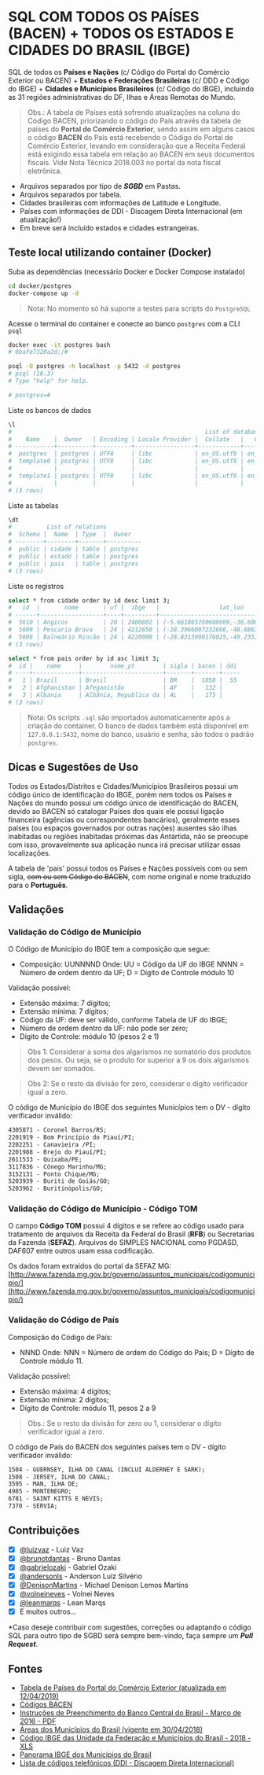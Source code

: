 # SQL COM TODOS OS PAÍSES (BACEN) + TODOS OS ESTADOS E CIDADES DO BRASIL (IBGE)

SQL de todos os __Países e Nações__ (c/ Código do Portal do Comércio Exterior ou BACEN) + __Estados e Federações Brasileiras__ (c/ DDD e Código do IBGE) + __Cidades e Municípios Brasileiros__ (c/ Código do IBGE), incluindo as 31 regiões administrativas do DF, Ilhas e Áreas Remotas do Mundo.

> Obs.: A tabela de Países está sofrendo atualizações na coluna do Código BACEN, priorizando o código do País através da tabela de países do **Portal do Comércio Exterior**, sendo assim em alguns casos o código **BACEN** do País está recebendo o Código do Portal de Comércio Exterior, levando em consideração que a Receita Federal está exigindo essa tabela em relação ao BACEN em seus documentos fiscais. Vide Nota Técnica 2018.003 no portal da nota fiscal eletrônica.

* Arquivos separados por tipo de ___SGBD___ em Pastas.
* Arquivos separados por tabela.
* Cidades brasileiras com informações de Latitude e Longitude.
* Países com informações de DDI - Discagem Direta Internacional (em atualização!)
* Em breve será incluído estados e cidades estrangeiras.

## Teste local utilizando container (Docker)

Suba as dependências (necessário Docker e Docker Compose instalado)

```bash
cd docker/postgres
docker-compose up -d
```

> Nota: No momento só há suporte a testes para scripts do `PostgreSQL` 

Acesse o terminal do container e conecte ao banco `postgres` com a CLI `psql`

```bash
docker exec -it postgres bash
# 0bafe7328a2d:/# 

psql -U postgres -h localhost -p 5432 -d postgres
# psql (16.3)
# Type "help" for help.

# postgres=#
```

Liste os bancos de dados

```bash
\l
#                                                       List of databases
#    Name    |  Owner   | Encoding | Locale Provider |  Collate   |   Ctype    | ICU Locale | ICU Rules |   Access privileges   
# -----------+----------+----------+-----------------+------------+------------+------------+-----------+-----------------------
#  postgres  | postgres | UTF8     | libc            | en_US.utf8 | en_US.utf8 |            |           | 
#  template0 | postgres | UTF8     | libc            | en_US.utf8 | en_US.utf8 |            |           | =c/postgres          +
#            |          |          |                 |            |            |            |           | postgres=CTc/postgres
#  template1 | postgres | UTF8     | libc            | en_US.utf8 | en_US.utf8 |            |           | =c/postgres          +
#            |          |          |                 |            |            |            |           | postgres=CTc/postgres
# (3 rows)
```

Liste as tabelas 

```bash
\dt
#          List of relations
#  Schema |  Name  | Type  |  Owner   
# --------+--------+-------+----------
#  public | cidade | table | postgres
#  public | estado | table | postgres
#  public | pais   | table | postgres
# (3 rows)
```

Liste os registros

```bash
select * from cidade order by id desc limit 3;
#   id  |       nome       | uf |  ibge   |                 lat_lon                 | cod_tom 
# ------+------------------+----+---------+-----------------------------------------+---------
#  5610 | Angicos          | 20 | 2400802 | (-5.661865760608609,-36.60085204710061) |    1615
#  5609 | Pescaria Brava   | 24 | 4212650 | (-28.3966007232666,-48.8863983154297)   |       0
#  5608 | Balneário Rincão | 24 | 4220000 | (-28.8313999176025,-49.2351989746094)   |       0
# (3 rows)
```

```bash
select * from pais order by id asc limit 3;
#  id |    nome     |        nome_pt        | sigla | bacen | ddi 
# ----+-------------+-----------------------+-------+-------+-----
#   1 | Brazil      | Brasil                | BR    |  1058 |  55
#   2 | Afghanistan | Afeganistão           | AF    |   132 |    
#   3 | Albania     | Albânia, Republica da | AL    |   175 |    
# (3 rows)
```

> Nota: Os scripts `.sql` são importados automaticamente após a criação do container. O banco de dados também está disponível em `127.0.0.1:5432`, nome do banco, usuário e senha, são todos o padrão `postgres`.

## Dicas e Sugestões de Uso

Todos os Estados/Distritos e Cidades/Municípios Brasileiros possui um código único de identificação do IBGE, porém nem todos os Países e Nações do mundo possui um código único de identificação do BACEN, devido ao BACEN só catalogar Países dos quais ele possui ligação financeira (agências ou correspondentes bancários), geralmente esses países (ou espaços governados por outras nações) ausentes são ilhas inabitadas ou regiões inabitadas próximas das Antártida, não se preocupe com isso, provavelmente sua aplicação nunca irá precisar utilizar essas localizações.

A tabela de 'pais' possui todos os Países e Nações possíveis com ou sem sigla, ~~com ou sem Código do BACEN~~, com nome original e nome traduzido para o **Português**.

## Validações

### Validação do Código de Município

O Código de Município do IBGE tem a composição que segue:

- Composição: UUNNNND
  Onde:
  UU = Código da UF do IBGE
  NNNN = Número de ordem dentro da UF;
  D = Dígito de Controle módulo 10

Validação possível:

- Extensão máxima: 7 dígitos;
- Extensão mínima: 7 dígitos;
- Código da UF: deve ser válido, conforme Tabela de UF do IBGE;
- Número de ordem dentro da UF: não pode ser zero;
- Dígito de Controle: módulo 10 (pesos 2 e 1)

> Obs 1: Considerar a soma dos algarismos no somatório dos produtos dos pesos. Ou seja, se o produto for superior a 9 os dois algarismos devem ser somados.

> Obs 2: Se o resto da divisão for zero, considerar o dígito verificador igual a zero.

O código de Município do IBGE dos seguintes Municípios tem o DV - dígito verificador inválido:

```txt
4305871 - Coronel Barros/RS;
2201919 - Bom Princípio do Piauí/PI;
2202251 - Canavieira /PI;
2201988 - Brejo do Piauí/PI;
2611533 - Quixaba/PE;
3117836 - Cônego Marinho/MG;
3152131 - Ponto Chique/MG;
5203939 - Buriti de Goiás/GO;
5203962 - Buritinópolis/GO;
```

### Validação do Código de Município - **Código TOM**
O campo **Código TOM** possui 4 dígitos e se refere ao código usado para tratamento de arquivos da Receita da Federal do Brasil (**RFB**) ou Secretarias da Fazenda (**SEFAZ**).
Arquivos do SIMPLES NACIONAL como PGDASD, DAF607 entre outros usam essa codificação.

Os dados foram extraídos do portal da SEFAZ MG:
[http://www.fazenda.mg.gov.br/governo/assuntos_municipais/codigomunicipio/](http://www.fazenda.mg.gov.br/governo/assuntos_municipais/codigomunicipio/)

### Validação do Código de País

Composição do Código de País:

- NNND
  Onde:
  NNN = Número de ordem do Código do País;
  D = Dígito de Controle módulo 11.

Validação possível:

- Extensão máxima: 4 dígitos;
- Extensão mínima: 2 dígitos;
- Dígito de Controle: módulo 11, pesos 2 a 9

> Obs.: Se o resto da divisão for zero ou 1, considerar o dígito verificador igual a zero.

O código de País do BACEN dos seguintes países tem o DV - dígito verificador inválido:

```txt
1504 - GUERNSEY, ILHA DO CANAL (INCLUI ALDERNEY E SARK);
1508 - JERSEY, ILHA DO CANAL;
3595 - MAN, ILHA DE;
4985 - MONTENEGRO;
6781 - SAINT KITTS E NEVIS;
7370 - SERVIA;
```

## Contribuições

- [x] [@luizvaz](https://github.com/luizvaz) - Luiz Vaz
- [x] [@brunotdantas](https://github.com/brunotdantas) - Bruno Dantas
- [x] [@gabrielozaki](https://github.com/gabrielozaki) - Gabriel Ozaki
- [x] [@andersonls](https://github.com/andersonls) - Anderson Luiz Silvério
- [x] [@DenisonMartins](https://github.com/DenisonMartins) - Michael Denison Lemos Martins
- [x] [@volneineves](https://github.com/volneineves) - Volnei Neves
- [x] [@leanmarqs](https://github.com/leanmarqs) - Lean Marqs
- [x] E muitos outros...

*Caso deseje contribuir com sugestões, correções ou adaptando o código SQL para outro tipo de SGBD será sempre bem-vindo, faça sempre um **_Pull Request_**.

## Fontes

- [Tabela de Países do Portal do Comércio Exterior (atualizada em 12/04/2019)](http://www.nfe.fazenda.gov.br/portal/exibirArquivo.aspx?conteudo=FOXZNFX/p50=)
- [Códigos BACEN](http://www.bcb.gov.br/rex/Censo2000/port/manual/pais.asp?idpai=censo2000inf)
- [Instruções de Preenchimento do Banco Central do Brasil - Março de 2016 - PDF](http://www.bcb.gov.br/fis/pstaw10/DLO_2061_e_2071_instrucoesComplementares_ACP_v201603.pdf)
- [Áreas dos Municípios do Brasil (vigente em 30/04/2018)](https://www.ibge.gov.br/geociencias/organizacao-do-territorio/estrutura-territorial/15761-areas-dos-municipios.html?=&t=o-que-e)
- [Código IBGE das Unidade da Federação e Municípios do Brasil - 2018 - XLS](//geoftp.ibge.gov.br/organizacao_do_territorio/estrutura_territorial/areas_territoriais/2018/AR_BR_RG_UF_MES_MIC_MUN_2018.xls)
- [Panorama IBGE dos Municípios do Brasil](https://cidades.ibge.gov.br/brasil/go/goiania/panorama)
- [Lista de códigos telefónicos (DDI - Discagem Direta Internacional)](https://pt.wikipedia.org/wiki/Lista_de_c%C3%B3digos_telef%C3%B3nicos)

